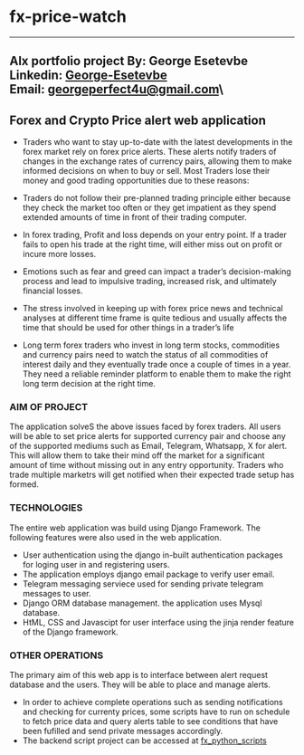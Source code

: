 # fx-price-watch
---
Alx portfolio project By: George Esetevbe\
            Linkedin: [George-Esetevbe](https://www.linkedin.com/in/george-esetevbe-b5447280/)\
            Email: georgeperfect4u@gmail.com\
---

## Forex and Crypto Price alert web application

* Traders who want to stay up-to-date with the latest developments in the forex market rely on forex price alerts. These alerts notify traders of changes in the exchange rates of currency pairs, allowing them to make informed decisions on when to buy or sell. Most Traders lose their money and good trading opportunities due to these reasons:

* Traders do not follow their pre-planned trading principle either because they check the market too often or they get impatient as they spend extended amounts of time in front of their trading computer.

* In forex trading, Profit and loss depends on your entry point. If a trader fails to open his trade at the right time, will either miss out on profit or incure more losses.

* Emotions such as fear and greed can impact a trader’s decision-making process and lead to impulsive trading, increased risk, and ultimately financial losses.

* The stress involved in keeping up with forex price news and technical analyses at different time frame is quite tedious and usually affects the time that should be used for other things in a trader’s life

* Long term forex traders who invest in long term stocks, commodities and currency pairs need to watch the status of all commodities of interest daily and they eventually trade once a couple of times in a year. They need a reliable reminder platform to enable them to make the right long term decision at the right time.

### AIM OF PROJECT

The application solveS the above issues faced by forex traders. All users will be able to set price alerts for supported currency pair and choose any of the supported mediums such as Email, Telegram, Whatsapp, X for alert. This will allow them to take their mind off the market for a significant amount of time without missing out in any entry opportunity.
Traders who trade multiple marketrs will get notified when their expected trade setup has formed. 

### TECHNOLOGIES

The entire web application was build using Django Framework. The following features were also used in the web application.
- User authentication using the django in-built authentication packages for loging user in and registering users.
- The application employs django email package to verify user email.
- Telegram messaging serviece used for sending private telegram messages to user.
- Django ORM database management. the application uses Mysql database.
- HtML, CSS and Javascipt for user interface using the jinja render feature of the Django framework.

### OTHER OPERATIONS
The primary aim of this web app is to interface between alert request database and the users.
They will be able to place and manage alerts.
- In order to achieve complete operations such as sending notifications and checking for currenty prices, some scripts have to run on schedule to fetch price data and query alerts table to see conditions that have been fufilled and send private messages accordingly.
- The backend script project can be accessed at [fx_python_scripts](https://github.com/georgeeset/fx_python_scripts)
